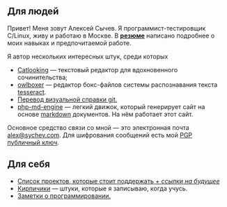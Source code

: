 ## Для людей

Привет! Меня зовут Алексей Сычев. Я программист-тестировщик C/Linux, живу и работаю в Москве. В [__резюме__](cv/) написано подробнее о моих навыках и предпочитаемой работе.

Я автор нескольких интересных штук, среди которых

* [Catlooking](http://catlooking.com/)&nbsp;— текстовый редактор для вдохновенного сочинительства;
* [owlboxer](http://code.google.com/p/owlboxer/)&nbsp;— редактор бокс-файлов системы распознавания текста [tesseract](http://code.google.com/p/tesseract-ocr/).
* [Перевод визуальной справки git.](http://marklodato.github.io/visual-git-guide/index-ru.html)
* [php-md-engine](https://github.com/sychev/md-php-engine)&nbsp;— легкий движок, который генерирует сайт на основе [markdown](http://ru.wikipedia.org/wiki/Markdown) документов. На нём работает этот сайт.

Основное средство связи со мной — это электронная почта [alex@sychev.com](mailto:alex@sychev.com). Для шифрования сообщений есть мой [PGP публичный ключ](Alex-Sychev-alex@sychev.com-(0x2CB916DA).asc).

## Для себя
* [Список проектов, которые стоит поддержать + _ссылки на будущее_](dont-forget-to-donate/)
* [Кирпичики](bricks/) — штуки, которые я записываю, когда учусь.
* [Заметки о программировании.](all-level-programming/)
